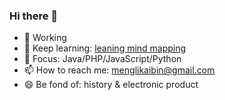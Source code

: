 ### Hi there 👋

- 🔭 Working
- 🌱 Keep learning: [leaning mind mapping](https://github.com/menglikaibin/mindMapping)
- 🤔 Focus: Java/PHP/JavaScript/Python
- 📫 How to reach me: menglikaibin@gmail.com
- 😄 Be fond of: history & electronic product
